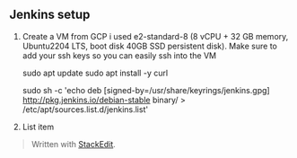 
## Jenkins setup

 1. Create a VM from GCP i used e2-standard-8 (8 vCPU + 32 GB memory, Ubuntu2204 LTS, boot disk 40GB SSD persistent disk). Make sure to add your ssh keys so you can easily ssh into the VM

    sudo apt update
    sudo apt install -y curl
    
    sudo sh -c 'echo deb [signed-by=/usr/share/keyrings/jenkins.gpg] http://pkg.jenkins.io/debian-stable binary/ > /etc/apt/sources.list.d/jenkins.list' 
    

 2. List item

> Written with [StackEdit](https://stackedit.io/).
<!--stackedit_data:
eyJoaXN0b3J5IjpbLTE4OTA1NjM1ODksLTQ3MjYzNTAzLDI1MT
M3ODg5N119
-->
